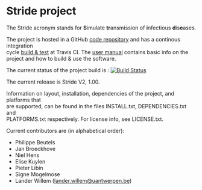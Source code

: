 # Stride project 

The Stride acronym stands for **S**imulate **tr**ansmission of **i**nfectious **d**is**e**ases.
 
The project is hosted in a GitHub [code repository](https://github.com/lwillem/stride.git) and has a continous integration  
 cycle [build & test](https://travis-ci.com/lwillem/stride/) at Travis CI. The [user manual](https://github.com/lwillem/stride/blob/master/doc/latex/UserManual.pdf) contains basic info on the project and how to build & use the software.

The current status of the project build is : [![Build Status](https://travis-ci.com/lwillem/stride.svg?token=PmdTgzYvcxspdEatpvHz&branch=master)](https://travis-ci.com/lwillem/stride)

The current release is Stride V2, 1.00.

Information on layout, installation, dependencies of the project, and platforms that  
are supported, can be found in the files INSTALL.txt, DEPENDENCIES.txt and  
PLATFORMS.txt respectively.
For license info, see LICENSE.txt.  

Current contributors are (in alphabetical order):

* Philippe Beutels
* Jan Broeckhove
* Niel Hens
* Elise Kuylen
* Pieter Libin
* Signe Mogelmose 
* Lander Willem (lander.willem@uantwerpen.be)

